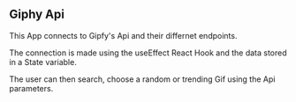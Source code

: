 <div>
  <h2 className='display-5 mb-3 fw-semibold 1h-sm'>Giphy <span className='text-blue'>Api</span></h2>
</div>
<div className='lead fw-normal mt-5'>
  <p>This App connects to Gipfy's Api and their differnet endpoints.</p>
  <p>The connection is made using the useEffect React Hook and the data stored in a State variable.</p>
  <p>The user can then search, choose a random or trending Gif using the Api parameters.</p>
</div>
